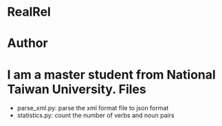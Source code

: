 RealRel
=======
Author
===
I am a master student from National Taiwan University.
Files
===
* parse_xml.py: parse the xml format file to json format
* statistics.py: count the number of verbs and noun pairs


